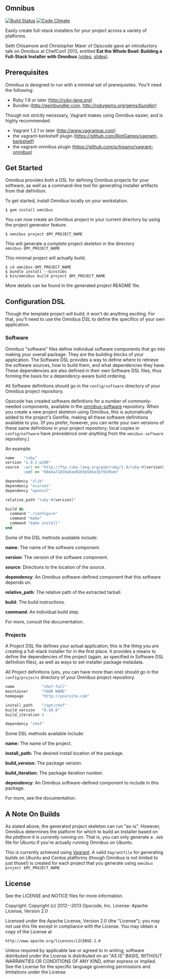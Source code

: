 ## Omnibus

[![Build Status](https://travis-ci.org/opscode/omnibus-ruby.png?branch=master)](https://travis-ci.org/opscode/omnibus-ruby)
[![Code Climate](https://codeclimate.com/github/opscode/omnibus-ruby.png)](https://codeclimate.com/github/opscode/omnibus-ruby)

Easily create full-stack installers for your project across a variety
of platforms.

Seth Chisamore and Christopher Maier of Opscode gave an introductory
talk on Omnibus at ChefConf 2013, entitled **Eat the Whole Bowl:
Building a Full-Stack Installer with Omnibus**
([video](http://www.youtube.com/watch?v=q8iJAntXCNY),
[slides](https://speakerdeck.com/schisamo/eat-the-whole-bowl-building-a-full-stack-installer-with-omnibus)).

## Prerequisites

Omnibus is designed to run with a minimal set of prerequisites. You'll
need the following:

- Ruby 1.9 or later (http://ruby-lang.org)
- Bundler (http://gembundler.com, http://rubygems.org/gems/bundler)

Though not *strictly* necessary, Vagrant makes using Omnibus easier,
and is highly recommended.
- Vagrant 1.2.1 or later (http://www.vagrantup.com)
- the vagrant-berkshelf plugin (https://github.com/RiotGames/vagrant-berkshelf)
- the vagrant-omnibus plugin (https://github.com/schisamo/vagrant-omnibus)

## Get Started

Omnibus provides both a DSL for defining Omnibus projects for your
software, as well as a command-line tool for generating installer
artifacts from that definition.

To get started, install Omnibus locally on your workstation.

```
$ gem install omnibus
```

You can now create an Omnibus project in your current directory by
using the project generator feature.

```
$ omnibus project $MY_PROJECT_NAME
```

This will generate a complete project skeleton in the directory
`omnibus-$MY_PROJECT_NAME`

This minimal project will actually build.

``` shell
$ cd omnibus-$MY_PROJECT_NAME
$ bundle install --binstubs
$ bin/omnibus build project $MY_PROJECT_NAME
```

More details can be found in the generated project README file.

## Configuration DSL

Though the template project will build, it won't do anything exciting.
For that, you'll need to use the Omnibus DSL to define the specifics
of your own application.

### Software

Omnibus "software" files define individual software components that go
into making your overall package.  They are the building blocks of
your application.  The Software DSL provides a way to define where to
retrieve the software sources, how to build them, and what
dependencies they have.  These dependencies are also defined in their
own Software DSL files, thus forming the basis for a dependency-aware
build ordering.

All Software definitions should go in the `config/software` directory
of your Omnibus project repository.

Opscode has created software definitions for a number of
commonly-needed components, available in the
[omnibus-software](https://github.com/opscode/omnibus-software.git)
repository.  When you create a new project skeleton using Omnibus,
this is automatically added to the project's Gemfile, making all these
software definitions available to you.  (If you prefer, however, you
can write your own versions of these same definitions in your project
repository; local copies in `config/software` have precedence over
anything from the `omnibus-software` repository.)

An example:

```ruby
name    "ruby"
version "1.9.2-p290"
source  :url => "http://ftp.ruby-lang.org/pub/ruby/1.9/ruby-#{version}.tar.gz",
        :md5 => "604da71839a6ae02b5b5b5e1b792d5eb"

dependency "zlib"
dependency "ncurses"
dependency "openssl"

relative_path "ruby-#{version}"

build do
  command "./configure"
  command "make"
  command "make install"
end
```

Some of the DSL methods available include:

**name**: The name of the software component.

**version**: The version of the software component.

**source**: Directions to the location of the source.

**dependency**: An Omnibus software-defined component that this software depends on.

**relative_path**: The relative path of the extracted tarball.

**build**: The build instructions.

**command**: An individual build step.

For more, consult the documentation.

### Projects

A Project DSL file defines your actual application; this is the thing
you are creating a full-stack installer for in the first place.  It
provides a means to define the dependencies of the project (again, as
specified in Software DSL definition files), as well as ways to set
installer package metadata.

All Project definitions (yes, you can have more than one) should go in
the `config/projects` directory of your Omnibus project repository.

```ruby
name            "chef-full"
maintainer      "YOUR NAME"
homepage        "http://yoursite.com"

install_path    "/opt/chef"
build_version   "0.10.8"
build_iteration 4

dependency "chef"
```

Some DSL methods available include:

**name:** The name of the project.

**install_path:** The desired install location of the package.

**build_version:** The package version.

**build_iteration:** The package iteration number.

**dependency**: An Omnibus software-defined component to include in this package.

For more, see the documentation.

## A Note On Builds

As stated above, the generated project skeleton can run "as-is".
However, Omnibus determines the platform for which to build an
installer based on *the platform it is currently running on*.  That
is, you can only generate a `.deb` file for Ubuntu if you're actually
running Omnibus *on Ubuntu*.

This is currently achieved using [Vagrant](http://www.vagrantup.com).
A valid `Vagrantfile` for generating builds on Ubuntu and Centos
platforms (though Omnibus is not limited to just those!) is created
for each project that you generate using `omnibus project
$MY_PROJECT_NAME`

## License

See the LICENSE and NOTICE files for more information.

Copyright: Copyright (c) 2012--2013 Opscode, Inc.
License: Apache License, Version 2.0

Licensed under the Apache License, Version 2.0 (the "License");
you may not use this file except in compliance with the License.
You may obtain a copy of the License at

    http://www.apache.org/licenses/LICENSE-2.0

Unless required by applicable law or agreed to in writing, software
distributed under the License is distributed on an "AS IS" BASIS,
WITHOUT WARRANTIES OR CONDITIONS OF ANY KIND, either express or implied.
See the License for the specific language governing permissions and
limitations under the License.
